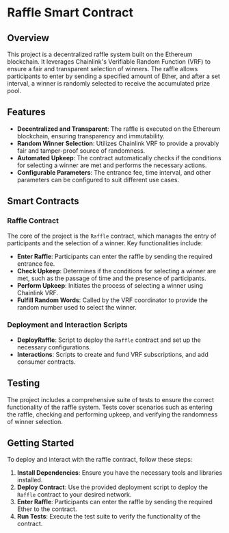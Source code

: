 # Raffle Smart Contract

## Overview

This project is a decentralized raffle system built on the Ethereum blockchain. It leverages Chainlink's Verifiable Random Function (VRF) to ensure a fair and transparent selection of winners. The raffle allows participants to enter by sending a specified amount of Ether, and after a set interval, a winner is randomly selected to receive the accumulated prize pool.

## Features

- **Decentralized and Transparent**: The raffle is executed on the Ethereum blockchain, ensuring transparency and immutability.
- **Random Winner Selection**: Utilizes Chainlink VRF to provide a provably fair and tamper-proof source of randomness.
- **Automated Upkeep**: The contract automatically checks if the conditions for selecting a winner are met and performs the necessary actions.
- **Configurable Parameters**: The entrance fee, time interval, and other parameters can be configured to suit different use cases.

## Smart Contracts

### Raffle Contract

The core of the project is the `Raffle` contract, which manages the entry of participants and the selection of a winner. Key functionalities include:

- **Enter Raffle**: Participants can enter the raffle by sending the required entrance fee.
- **Check Upkeep**: Determines if the conditions for selecting a winner are met, such as the passage of time and the presence of participants.
- **Perform Upkeep**: Initiates the process of selecting a winner using Chainlink VRF.
- **Fulfill Random Words**: Called by the VRF coordinator to provide the random number used to select the winner.

### Deployment and Interaction Scripts

- **DeployRaffle**: Script to deploy the `Raffle` contract and set up the necessary configurations.
- **Interactions**: Scripts to create and fund VRF subscriptions, and add consumer contracts.

## Testing

The project includes a comprehensive suite of tests to ensure the correct functionality of the raffle system. Tests cover scenarios such as entering the raffle, checking and performing upkeep, and verifying the randomness of winner selection.

## Getting Started

To deploy and interact with the raffle contract, follow these steps:

1. **Install Dependencies**: Ensure you have the necessary tools and libraries installed.
2. **Deploy Contract**: Use the provided deployment script to deploy the `Raffle` contract to your desired network.
3. **Enter Raffle**: Participants can enter the raffle by sending the required Ether to the contract.
4. **Run Tests**: Execute the test suite to verify the functionality of the contract.

